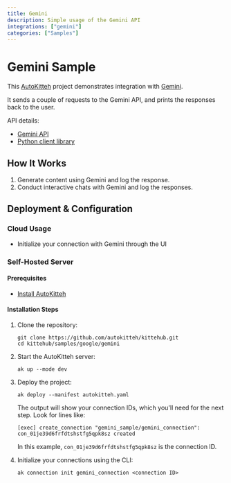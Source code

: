 ```yaml
---
title: Gemini
description: Simple usage of the Gemini API
integrations: ["gemini"]
categories: ["Samples"]
---
```


# Gemini Sample

This [AutoKitteh](https://github.com/autokitteh/autokitteh) project
demonstrates integration with [Gemini](https://gemini.google.com).

It sends a couple of requests to the Gemini API, and prints the responses
back to the user.

API details:

- [Gemini API](https://ai.google.dev)
- [Python client library](https://github.com/google-gemini/generative-ai-python/blob/main/docs/api/google/generativeai.md)

## How It Works

1. Generate content using Gemini and log the response.
2. Conduct interactive chats with Gemini and log the responses.

## Deployment & Configuration

### Cloud Usage

- Initialize your connection with Gemini through the UI

### Self-Hosted Server

#### Prerequisites

- [Install AutoKitteh](https://docs.autokitteh.com/get_started/install)

#### Installation Steps

1. Clone the repository:
   ```shell
   git clone https://github.com/autokitteh/kittehub.git
   cd kittehub/samples/google/gemini
   ```

2. Start the AutoKitteh server:
   ```shell
   ak up --mode dev
   ```

3. Deploy the project:
   ```shell
   ak deploy --manifest autokitteh.yaml
   ```

   The output will show your connection IDs, which you'll need for the next step. Look for lines like:
   ```shell
   [exec] create_connection "gemini_sample/gemini_connection": con_01je39d6frfdtshstfg5qpk8sz created
   ```
   
   In this example, `con_01je39d6frfdtshstfg5qpk8sz` is the connection ID.

4. Initialize your connections using the CLI:
   ```shell
   ak connection init gemini_connection <connection ID>
   ```

